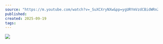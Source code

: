 ```yaml
---
source: "https://m.youtube.com/watch?v=_SuXCXryNXw&pp=ygURYmVzdCBidWRnZXQgZHJvbmU%3D"
published:
created: 2025-09-19
tags:
---
```

![](https://www.youtube.com/watch?v=_SuXCXryNXw)